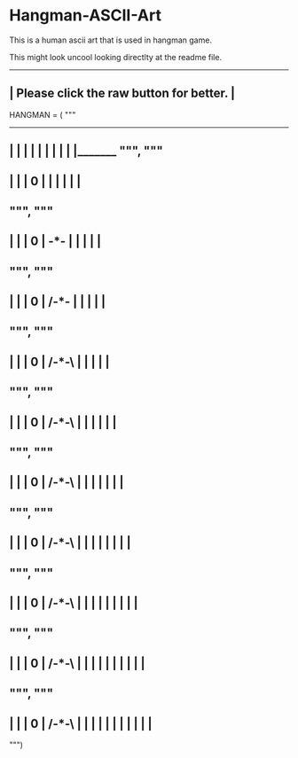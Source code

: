 # Hangman-ASCII-Art
This is a human ascii art that is used in hangman game.

This might look uncool looking directlty at the readme file.

 -----------------------------------------------
|  Please click the raw button for better.       |
 -----------------------------------------------


   HANGMAN = (
"""
________
|   |
|
|
|
|
|
|
|
|_______
""",
"""
-----
|   |
|   0
|
|
|
|
|
|
--------
""",
"""
-----
|   |
|   0
|  -*-
|
|
|
|
|
--------
""",
"""
-----
|   |
|   0
| /-*-
|
|
|
|
|
--------
""",
"""
-----
|   |
|   0
| /-*-\ 
|
|
|
|
|
--------
""",
"""
-----
|   |
|   0
| /-*-\ 
|   | 
|
|
|
|
--------
""",
"""
-----
|   |
|   0
| /-*-\ 
|   | 
|   | 
|
|
|
--------
""",
"""
-----
|   |
|   0
| /-*-\ 
|   | 
|   | 
|  |
|
|
--------
""",
"""
-----
|   |
|   0
| /-*-\ 
|   | 
|   | 
|  | 
|  | 
|
--------
""",
"""
-----
|   |
|   0
| /-*-\ 
|   | 
|   | 
|  | | 
|  | 
|
--------
""",
"""
-----
|   |
|   0
| /-*-\ 
|   | 
|   | 
|  | | 
|  | | 
|
--------
""")

   
